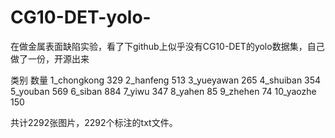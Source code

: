 # CG10-DET-yolo-
在做金属表面缺陷实验，看了下github上似乎没有CG10-DET的yolo数据集，自己做了一份，开源出来

类别          数量
1_chongkong   329
2_hanfeng     513
3_yueyawan    265
4_shuiban     354
5_youban      569
6_siban       884
7_yiwu        347
8_yahen       85
9_zhehen      74
10_yaozhe     150

共计2292张图片，2292个标注的txt文件。
